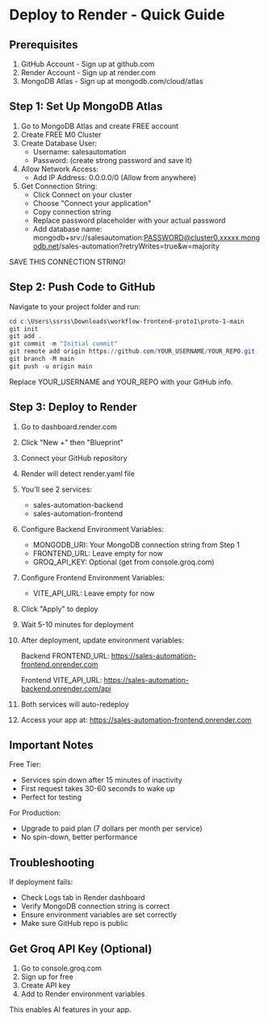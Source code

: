 # Deploy to Render - Quick Guide

## Prerequisites
1. GitHub Account - Sign up at github.com
2. Render Account - Sign up at render.com
3. MongoDB Atlas - Sign up at mongodb.com/cloud/atlas

## Step 1: Set Up MongoDB Atlas

1. Go to MongoDB Atlas and create FREE account
2. Create FREE M0 Cluster
3. Create Database User:
   - Username: salesautomation
   - Password: (create strong password and save it)
4. Allow Network Access:
   - Add IP Address: 0.0.0.0/0 (Allow from anywhere)
5. Get Connection String:
   - Click Connect on your cluster
   - Choose "Connect your application"
   - Copy connection string
   - Replace password placeholder with your actual password
   - Add database name: mongodb+srv://salesautomation:PASSWORD@cluster0.xxxxx.mongodb.net/sales-automation?retryWrites=true&w=majority

SAVE THIS CONNECTION STRING!

## Step 2: Push Code to GitHub

Navigate to your project folder and run:

```powershell
cd c:\Users\ssrss\Downloads\workflow-frontend-proto1\proto-1-main
git init
git add .
git commit -m "Initial commit"
git remote add origin https://github.com/YOUR_USERNAME/YOUR_REPO.git
git branch -M main
git push -u origin main
```

Replace YOUR_USERNAME and YOUR_REPO with your GitHub info.

## Step 3: Deploy to Render

1. Go to dashboard.render.com
2. Click "New +" then "Blueprint"
3. Connect your GitHub repository
4. Render will detect render.yaml file
5. You'll see 2 services:
   - sales-automation-backend
   - sales-automation-frontend

6. Configure Backend Environment Variables:
   - MONGODB_URI: Your MongoDB connection string from Step 1
   - FRONTEND_URL: Leave empty for now
   - GROQ_API_KEY: Optional (get from console.groq.com)

7. Configure Frontend Environment Variables:
   - VITE_API_URL: Leave empty for now

8. Click "Apply" to deploy

9. Wait 5-10 minutes for deployment

10. After deployment, update environment variables:
    
    Backend FRONTEND_URL:
    https://sales-automation-frontend.onrender.com
    
    Frontend VITE_API_URL:
    https://sales-automation-backend.onrender.com/api

11. Both services will auto-redeploy

12. Access your app at:
    https://sales-automation-frontend.onrender.com

## Important Notes

Free Tier:
- Services spin down after 15 minutes of inactivity
- First request takes 30-60 seconds to wake up
- Perfect for testing

For Production:
- Upgrade to paid plan (7 dollars per month per service)
- No spin-down, better performance

## Troubleshooting

If deployment fails:
- Check Logs tab in Render dashboard
- Verify MongoDB connection string is correct
- Ensure environment variables are set correctly
- Make sure GitHub repo is public

## Get Groq API Key (Optional)

1. Go to console.groq.com
2. Sign up for free
3. Create API key
4. Add to Render environment variables

This enables AI features in your app.
